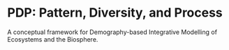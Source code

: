 # PDP: Pattern, Diversity, and Process
A conceptual framework for Demography-based Integrative Modelling of Ecosystems and the Biosphere.
